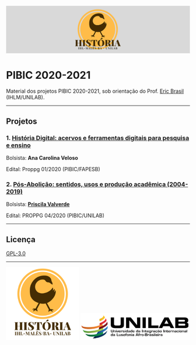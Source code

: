 ![banner](imgs/banner_hist.png)

# PIBIC 2020-2021

Material dos projetos PIBIC 2020-2021, sob orientação do Prof. [Eric Brasil](ericbrasiln.github.io) (IHLM/UNILAB).

---

## Projetos

### 1. [História Digital: acervos e ferramentas digitais para pesquisa e ensino](https://github.com/ericbrasiln/pibic_2020-2021/tree/main/EDITAL_FAPESB)

Bolsista: **Ana Carolina Veloso**

Edital: Proppg 01/2020 (PIBIC/FAPESB)

### 2. [Pós-Abolição: sentidos, usos  e produção acadêmica (2004-2019)](https://github.com/ericbrasiln/pibic_2020-2021/tree/main/EDITAL_UNILAB)

Bolsista: [**Priscila Valverde**](https://github.com/priscilavalverdes)

Edital: PROPPG 04/2020 (PIBIC/UNILAB)

---

## Licença

[GPL-3.0](https://github.com/ericbrasiln/pibic_2020-2021/blob/main/LICENSE)

---

<img src="imgs/logo_hist.png" alt="Logo História" style="width:200px">

<img src="imgs/logo_unilab.png" alt="Logo UNILAB" style="width:300px">